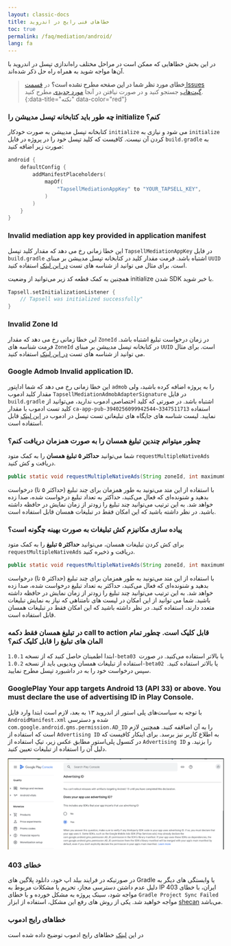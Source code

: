 ```yaml
---
layout: classic-docs
title: خطاهای فنی رایج در اندروید
toc: true
permalink: /faq/mediation/android/
lang: fa
---
```


در این بخش خطاهایی که ممکن‌ است در مراحل مختلف راه‌اندازی تپسل در اندروید با آن‌ها مواجه شوید به همراه راه‌ حل ذکر شده‌اند.

> **خطای مورد نظر شما در این صفحه مطرح نشده است؟** در [قسمت Issues گیت‌هاب](https://github.com/tapsellorg/TapsellMediation-AndroidSample/issues?q=) جستجو کنید و در صورت نیافتن در آنجا [مورد جدیدی](https://github.com/tapsellorg/TapsellMediation-AndroidSample/issues/new) مطرح کنید.
{:data-title="نکته" data-color="red"}

### چه طور باید کتابخانه تپسل مدییشن را initialize کنم؟
کتابخانه تپسل مدییشن به صورت خودکار `initialize` می شود و نیازی به `initialize` کردن آن نیست.
کافیست که کلید تپسل خود را در پروژه در فایل `build.gradle` به صورت زیر اضافه کنید:

```kotlin
android {
    defaultConfig {
        addManifestPlaceholders(
            mapOf(
                "TapsellMediationAppKey" to "YOUR_TAPSELL_KEY",
            )
        )
    }
}
```

### Invalid mediation app key provided in application manifest

این خطا زمانی رخ می دهد که مقدار کلید تپسل `TapsellMediationAppKey` در فایل `build.gradle` اشتباه باشد.
فرمت مقدار کلید در کتابخانه تپسل مدییشن بر مبنای `UUID` است. برای مثال می توانید از شناسه های تست [در این لینک](https://docs.tapsell.ir/mediation/test) استفاده کنید.

همچنین به کمک قطعه کد زیر می‌توانید از وضعیت initialize شدن SDK با خبر شوید.

```kotlin
Tapsell.setInitializationListener {
    // Tapsell was initialized successfully"
}
```

### Invalid Zone Id

این خطا زمانی رخ می دهد که مقدار `ZoneId` در زمان درخواست تبلیغ اشتباه باشد. 
فرمت شناسه های `ZoneId` در کتابخانه تپسل مدییشن بر مبنای `UUID` است. برای مثال می توانید از شناسه های تست [در این لینک](https://docs.tapsell.ir/mediation/test) استفاده کنید.

### Google Admob Invalid application ID.

این خطا زمانی رخ می دهد که شما اداپتور `admob` را به پروژه اضافه کرده باشید، ولی مقدار کلید ادموب `TapsellMediationAdmobAdapterSignature` در فایل `build.gradle` اشتباه باشد.
در صورتی که کلید اختصاصی ادموب ندارید، می‌توانید از کلید تست ادموب با مقدار `ca-app-pub-3940256099942544~3347511713` استفاده نمایید.
لیست شناسه های جایگاه های تبلیغاتی تست تپسل در ادموب در [این لینک](https://docs.tapsell.ir/mediation/test) قابل استفاده است.

### چطور میتوانم چندین تبلیغ همسان را به صورت همزمان دریافت کنم؟

شما می‌توانید **حداکثر ۵ تبلیغ همسان** را به کمک متود `requestMultipleNativeAds` دریافت و کش کنید.
```java
public static void requestMultipleNativeAds(String zoneId, int maximumCount, Activity activity, RequestResultListener listener)
```
با استفاده از این متد می‌تونید به طور همزمان برای چند تبلیغ (حداکثر ۵ تا) درخواست بدهید و شنونده‌ای که فعال می‌کنید، حداکثر به تعداد تبلیغ درخواست شده، صدا زده خواهد شد. به این ترتیب می‌توانید چند تبلیغ را زودتر از زمان نمایش در حافظه داشته باشید. در نظر داشته باشید که این امکان فقط در تبلیغات همسان قابل استفاده است.

### پیاده سازی مکانیزم کش تبلیغات به صورت بهینه چگونه است؟

برای کش کردن تبلیغات همسان، می‌توانید **حداکثر ۵ تبلیغ** را به کمک متود `requestMultipleNativeAds` دریافت و ذخیره کنید.
```java
public static void requestMultipleNativeAds(String zoneId, int maximumCount, Activity activity, RequestResultListener listener)
```
با استفاده از این متد می‌تونید به طور همزمان برای چند تبلیغ (حداکثر ۵ تا) درخواست بدهید و شنونده‌ای که فعال می‌کنید، حداکثر به تعداد تبلیغ درخواست شده، صدا زده خواهد شد. به این ترتیب می‌توانید چند تبلیغ را زودتر از زمان نمایش در حافظه داشته باشید. شما می توانید از این امکان در لیست های نامتناهی که نیاز به نمایش تبلیغات متعدد دارند، استفاده کنید. در نظر داشته باشید که این امکان فقط در تبلیغات همسان قابل استفاده است.

### در تبلیغ همسان فقط دکمه call to action قابل کلیک است. چطور تمام المان های تبلیغ را قابل کلیک کنم؟
ابتدا اطمینان حاصل کنید که از نسخه `1.0.1-beta03 `یا بالاتر استفاده می‌کنید. در صورت استفاده از تبلیغات همسان ویدیویی باید از نسخه `1.0.2-beta02 `یا بالاتر استفاده کنید. سپس درخواست خود را به در داشبورد تپسل مطرح نمایید.

### GooglePlay Your app targets Android 13 (API 33) or above. You must declare the use of advertising ID in Play Console.

با توجه به سیاست‌های پلی استور از اندروید ۱۳ به بعد، لازم است ابتدا وارد فایل `AndroidManifest.xml` شده و دسترسی `com.google.android.gms.permission.AD_ID` را به آن اضاقفه کنید. همچنین لازم است که استفاده از `Advertising ID` به اطلاع کاربر نیز برسد. برای اینکار کافیست که در کنسول پلی‌استور مطابق عکس زیر، تیکِ استفاده از `Advertising ID` را بزنید. و دلیل آن را استفاده از تبلیغات تعیین کنید.

<img src="/images/google_play_error_ad_id.png" alt="GooglePlay-Advertising-ID-error" />

### خطای 403

در صورتیکه در فرایند بیلد اپ خود، دانلود پلاگین های Gradle یا وابستگی های دیگر به دلیل عدم داشتن دسترسی مجاز، تحریم یا مشکلات مربوط به IP ایران، با خطای 403 مواجه شود، سینک پروژه به مشکل خورده و با خطای `Gradle Project Sync Failed` مواجه خواهید شد. یکی از روش های رفع این مشکل، استفاده از ابزار [shecan](https://shecan.ir/) می‌باشد.

### خطاهای رایج ادموب

در این [لینک](https://support.google.com/admob/thread/3494603/admob-error-codes-logs?hl=en) خطاهای رایج ادموب توضیح داده شده است

